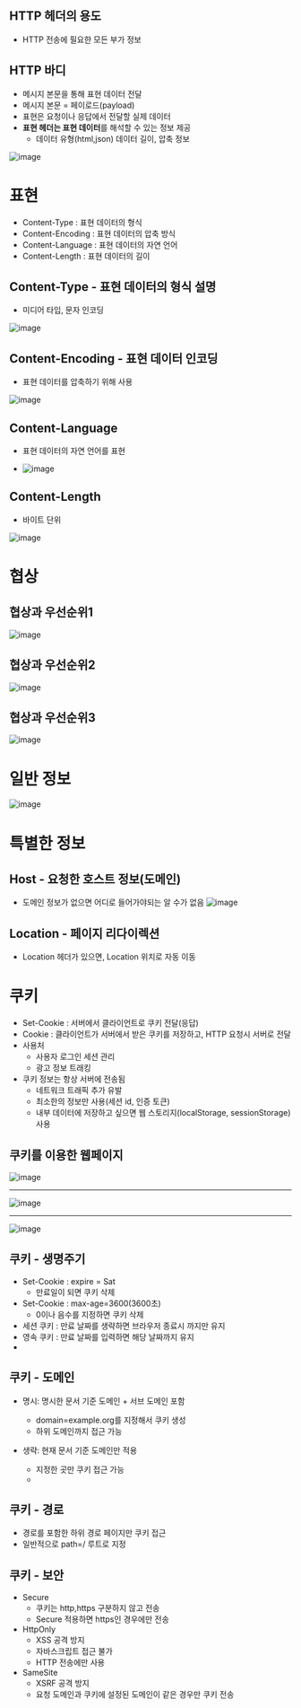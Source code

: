 ## HTTP 헤더의 용도
- HTTP 전송에 필요한 모든 부가 정보

## HTTP 바디
- 메시지 본문을 통해 표현 데이터 전달
- 메시지 본문 = 페이로드(payload)
- 표현은 요청이나 응답에서 전달할 실제 데이터
- **표현 헤더는 표현 데이터**를 해석할 수 있는 정보 제공
  - 데이터 유형(html,json) 데이터 길이, 압축 정보

![image](https://user-images.githubusercontent.com/59104703/167569357-4e3ecdaa-5054-4b1c-95f2-33647e5ee8d3.png)

# 표현
- Content-Type : 표현 데이터의 형식
- Content-Encoding : 표현 데이터의 압축 방식
- Content-Language : 표현 데이터의 자연 언어
- Content-Length : 표현 데이터의 길이

## Content-Type - 표현 데이터의 형식 설명
- 미디어 타입, 문자 인코딩

![image](https://user-images.githubusercontent.com/59104703/167571025-7ff4fb67-bca7-42da-a0b5-68685af6d201.png)

## Content-Encoding - 표현 데이터 인코딩
- 표현 데이터를 압축하기 위해 사용

![image](https://user-images.githubusercontent.com/59104703/167571152-4a2259ce-1327-4291-8d4a-817de7ed4a89.png)

## Content-Language
- 표현 데이터의 자연 언어를 표현

- ![image](https://user-images.githubusercontent.com/59104703/167571240-fe13e9b5-f034-4de7-82b1-a3161b9b409d.png)

## Content-Length
- 바이트 단위

![image](https://user-images.githubusercontent.com/59104703/167571290-21d172ae-701d-492d-a23e-af0cc7c3ae08.png)

# 협상 

## 협상과 우선순위1
![image](https://user-images.githubusercontent.com/59104703/167572096-c828dbf3-6cef-423f-bacc-ef20a0487067.png)

## 협상과 우선순위2
![image](https://user-images.githubusercontent.com/59104703/167572511-b13b1061-fd39-4d02-96a9-372db98336ee.png)

## 협상과 우선순위3
![image](https://user-images.githubusercontent.com/59104703/167572582-cab3266a-c2a4-4003-8baf-d13cf95e2d01.png)

# 일반 정보
![image](https://user-images.githubusercontent.com/59104703/167574859-9c0055da-c346-4325-b167-442e84c11f0c.png)


# 특별한 정보

## Host - 요청한 호스트 정보(도메인)
- 도메인 정보가 없으면 어디로 들어가야되는 알 수가 없음
![image](https://user-images.githubusercontent.com/59104703/167575695-54c78f5b-f33e-4ec5-98ef-96d616af47aa.png)

## Location - 페이지 리다이렉션
- Location 헤더가 있으면, Location 위치로 자동 이동

# 쿠키
- Set-Cookie : 서버에서 클라이언트로 쿠키 전달(응답)
- Cookie : 클라이언트가 서버에서 받은 쿠키를 저장하고, HTTP 요청시 서버로 전달
- 사용처
  - 사용자 로그인 세션 관리
  - 광고 정보 트래킹
- 쿠키 정보는 항상 서버에 전송됨
  - 네트워크 트래픽 추가 유발
  - 최소한의 정보만 사용(세션 id, 인증 토큰)
  - 내부 데이터에 저장하고 싶으면 웹 스토리지(localStorage, sessionStorage) 사용

## 쿠키를 이용한 웹페이지
![image](https://user-images.githubusercontent.com/59104703/167579440-99594562-0600-4316-83df-9d0217393e42.png)

---
![image](https://user-images.githubusercontent.com/59104703/167579467-910b72e3-5650-4a3b-86ac-e4b1fc0b82dc.png)

---
![image](https://user-images.githubusercontent.com/59104703/167579498-e8fffd17-5b98-44ef-a8ef-1e39db271594.png)


## 쿠키 - 생명주기
- Set-Cookie : expire = Sat
  - 만료일이 되면 쿠키 삭제
- Set-Cookie : max-age=3600(3600초)
  - 0이나 음수를 지정하면 쿠키 삭제
- 세션 쿠키 : 만료 날짜를 생략하면 브라우저 종료시 까지만 유지
- 영속 쿠키 : 만료 날짜를 입력하면 해당 날짜까지 유지
- 
## 쿠키 - 도메인
- 명시: 명시한 문서 기준 도메인 + 서브 도메인 포함
  - domain=example.org를 지정해서 쿠키 생성
  - 하위 도메인까지 접근 가능

- 생략: 현재 문서 기준 도메인만 적용
  - 지정한 곳만 쿠키 접근 가능
  - 
## 쿠키 - 경로
- 경로를 포함한 하위 경로 페이지만 쿠키 접근
- 일반적으로 path=/ 루트로 지정

## 쿠키 - 보안
- Secure
  - 쿠키는 http,https 구분하지 않고 전송
  - Secure 적용하면 https인 경우에만 전송
- HttpOnly
  - XSS 공격 방지
  - 자바스크립트 접근 불가
  - HTTP 전송에만 사용
- SameSite
  - XSRF 공격 방지
  - 요청 도메인과 쿠키에 설정된 도메인이 같은 경우만 쿠키 전송
